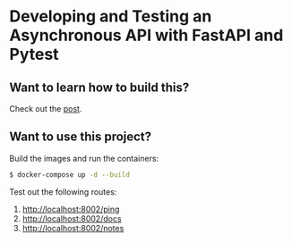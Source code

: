 # Developing and Testing an Asynchronous API with FastAPI and Pytest

## Want to learn how to build this?

Check out the [post](https://testdriven.io/blog/fastapi-crud).

## Want to use this project?

Build the images and run the containers:

```sh
$ docker-compose up -d --build
```

Test out the following routes:

1. [http://localhost:8002/ping](http://localhost:8000/ping)
1. [http://localhost:8002/docs](http://localhost:8000/docs)
1. [http://localhost:8002/notes](http://localhost:8000/notes)
